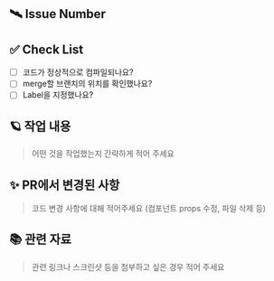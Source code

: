 ## 🛰️ Issue Number

## ✅ Check List
- [ ] 코드가 정상적으로 컴파일되나요?
- [ ] merge할 브랜치의 위치를 확인했나요?
- [ ] Label을 지정했나요?

## 🪐 작업 내용

> 어떤 것을 작업했는지 간략하게 적어 주세요
 
## ✨ PR에서 변경된 사항

> 코드 변경 사항에 대해 적어주세요 (컴포넌트 props 수정, 파일 삭제 등)
 
## 📚 관련 자료

> 관련 링크나 스크린샷 등을 첨부하고 싶은 경우 적어 주세요
